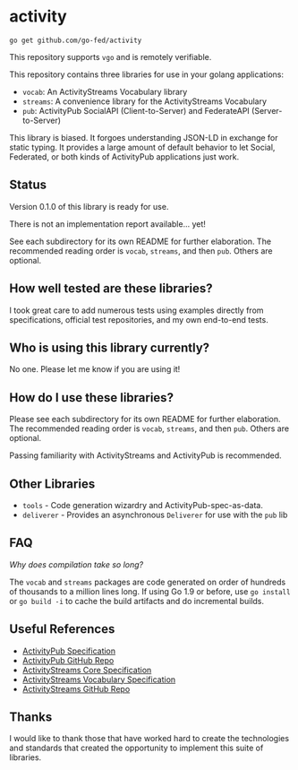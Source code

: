 # activity

`go get github.com/go-fed/activity`

This repository supports `vgo` and is remotely verifiable.

This repository contains three libraries for use in your golang applications:

* `vocab`: An ActivityStreams Vocabulary library
* `streams`: A convenience library for the ActivityStreams Vocabulary
* `pub`: ActivityPub SocialAPI (Client-to-Server) and FederateAPI
  (Server-to-Server)

This library is biased. It forgoes understanding JSON-LD in exchange for static
typing. It provides a large amount of default behavior to let Social,
Federated, or both kinds of ActivityPub applications just work.

## Status

Version 0.1.0 of this library is ready for use.

There is not an implementation report available... yet!

See each subdirectory for its own README for further elaboration. The
recommended reading order is `vocab`, `streams`, and then `pub`. Others are
optional.

## How well tested are these libraries?

I took great care to add numerous tests using examples directly from
specifications, official test repositories, and my own end-to-end tests.

## Who is using this library currently?

No one. Please let me know if you are using it!

## How do I use these libraries?

Please see each subdirectory for its own README for further elaboration. The
recommended reading order is `vocab`, `streams`, and then `pub`. Others are
optional.

Passing familiarity with ActivityStreams and ActivityPub is recommended.

## Other Libraries

* `tools` - Code generation wizardry and ActivityPub-spec-as-data.
* `deliverer` - Provides an asynchronous `Deliverer` for use with the `pub` lib

## FAQ

*Why does compilation take so long?*

The `vocab` and `streams` packages are code generated on order of hundreds of
thousands to a million lines long. If using Go 1.9 or before, use `go install`
or `go build -i` to cache the build artifacts and do incremental builds.

## Useful References

* [ActivityPub Specification](https://www.w3.org/TR/activitypub)
* [ActivityPub GitHub Repo](https://github.com/w3c/activitypub)
* [ActivityStreams Core Specification](https://www.w3.org/TR/activitystreams-core)
* [ActivityStreams Vocabulary Specification](https://www.w3.org/TR/activitystreams-vocabulary)
* [ActivityStreams GitHub Repo](https://github.com/w3c/activitystreams)

## Thanks

I would like to thank those that have worked hard to create the technologies
and standards that created the opportunity to implement this suite of
libraries.
